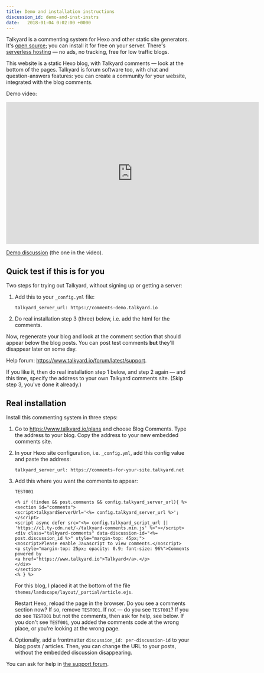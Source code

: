 ```yaml
---
title: Demo and installation instructions
discussion_id: demo-and-inst-instrs
date:   2018-01-04 0:02:00 +0000
---
```


Talkyard is a commenting system for Hexo and other static site generators. It's [open source](https://github.com/debiki/ed-server/); you can install it for free on your server. There's [serverless hosting](https://www.talkyard.io/plans) — no ads, no tracking, free for low traffic blogs.

This website is a static Hexo blog, with Talkyard comments — look at the bottom of the pages. Talkyard is forum software too, with chat and question-answers features: you can create a community for your website, integrated with the blog comments.

Demo video:

<iframe src="https://player.vimeo.com/video/249611399" width="684" height="385" frameborder="0" webkitallowfullscreen mozallowfullscreen allowfullscreen></iframe>

<!-- <a href="/2018/01/03/kindest-species/">Here's a demo Hexo discussion.</a> -->

<a href="https://www.kajmagnus.blog/new-embedded-comments">Demo discussion</a> (the one in the video).


## Quick test if this is for you

Two steps for trying out Talkyard, without signing up or getting a server:

1. Add this to your `_config.yml` file:

   ```
   talkyard_server_url: https://comments-demo.talkyard.io
   ```

2. Do real installation step 3 (three) below, i.e. add the html for the comments.

Now, regenerate your blog and look at the comment section that should appear below the blog posts. You can post test comments **but** they'll disappear later on some day.

Help forum: <https://www.talkyard.io/forum/latest/support>.


If you like it, then do real installation step 1 below, and step 2 again — and this time, specify the address to your own Talkyard comments site. (Skip step 3, you've done it already.)


## Real installation

Install this commenting system in three steps:

1. Go to <https://www.talkyard.io/plans> and choose Blog Comments. Type the address to your blog. Copy the address to your new embedded comments site.

2. In your Hexo site configuration, i.e. `_config.yml`, add this config value and paste the address:

   ```
   talkyard_server_url: https://comments-for-your-site.talkyard.net
   ```

3. Add this where you want the comments to appear:
   ```
   TEST001

   <% if (!index && post.comments && config.talkyard_server_url){ %>
   <section id="comments">
   <script>talkyardServerUrl='<%= config.talkyard_server_url %>';</script>
   <script async defer src="<%= config.talkyard_script_url || 'https://c1.ty-cdn.net/-/talkyard-comments.min.js' %>"></script>
   <div class="talkyard-comments" data-discussion-id="<%= post.discussion_id %>" style="margin-top: 45px;">
   <noscript>Please enable Javascript to view comments.</noscript>
   <p style="margin-top: 25px; opacity: 0.9; font-size: 96%">Comments powered by
   <a href="https://www.talkyard.io">Talkyard</a>.</p>
   </div>
   </section>
   <% } %>
   ```

   For this blog, I placed it at the bottom of the file `themes/landscape/layout/_partial/article.ejs`.

   Restart Hexo, reload the page in the browser. Do you see a comments section now? If so, remove `TEST001`. If not — do you see `TEST001`? If you *do* see `TEST001` but not the comments, then ask for help, see below. If you don't see `TEST001`, you added the comments code at the wrong place, or you're looking at the wrong page.

4. Optionally, add a frontmatter `discussion_id: per-discussion-id` to your blog posts / articles.
   Then, you can change the URL to your posts, without the embedded discussion disappearing.

You can ask for help in [the support forum][support-cat].


[support-cat]: https://www.talkyard.io/forum/latest/support

